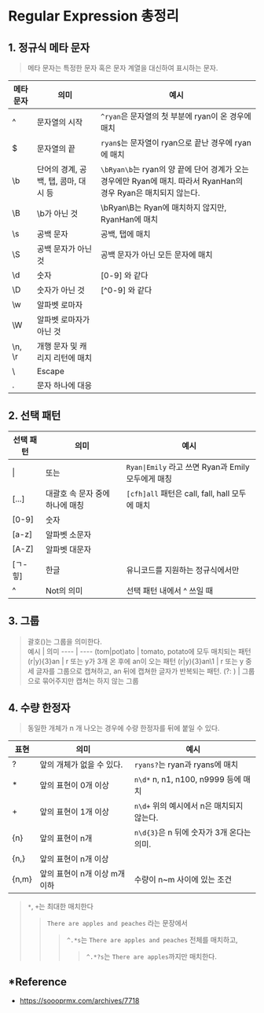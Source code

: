 # Regular Expression 총정리

## 1. 정규식 메타 문자
>메타 문자는 특정한 문자 혹은 문자 계열을 대신하여 표시하는 문자.

메타 문자 | 의미 | 예시
---- | ---- | ----
^ | 문자열의 시작 | `^ryan`은 문자열의 첫 부분에 ryan이 온 경우에 매치
$ | 문자열의 끝 | `ryan$`는 문자열이 ryan으로 끝난 경우에 ryan에 매치
\b | 단어의 경계, 공백, 탭, 콤마, 대시 등 | `\bRyan\b`는 ryan의 양 끝에 단어 경계가 오는 경우에만 Ryan에 매치. 따라서 RyanHan의 경우 Ryan은 매치되지 않는다.
\B | \b가 아닌 것 | \bRyan\B는 Ryan에 매치하지 않지만, RyanHan에 매치
\s | 공백 문자 | 공백, 탭에 매치
\S | 공백 문자가 아닌 것 | 공백 문자가 아닌 모든 문자에 매치
\d | 숫자 | [0-9] 와 같다
\D | 숫자가 아닌 것 | [^0-9] 와 같다
\w | 알파벳 로마자 |
\W | 알파벳 로마자가 아닌 것 |
\n, \r | 개행 문자 및 캐리지 리턴에 매치 |
\ | Escape |
. | 문자 하나에 대응 |

## 2. 선택 패턴
선택 패턴 | 의미 | 예시
---- | ---- | ----
\| | 또는 | `Ryan\|Emily` 라고 쓰면 Ryan과 Emily 모두에게 매칭
[...] | 대괄호 속 문자 중에 하나에 매칭 | `[cfh]all` 패턴은 call, fall, hall 모두에 매치
[0-9] | 숫자 |
[a-z] | 알파벳 소문자 |
[A-Z] | 알파벳 대문자 |
[ㄱ-힣] | 한글 | 유니코드를 지원하는 정규식에서만
\^ | Not의 의미 | 선택 패턴 내에서 ^ 쓰일 때

## 3. 그룹
>괄호()는 그룹을 의미한다.  
예시 | 의미
---- | ----
(tom\|pot)ato | tomato, potato에 모두 매치되는 패턴
(r\|y){3}an | r 또는 y가 3개 온 후에 an이 오는 패턴
(r\|y){3}an\1 | r 또는 y 중 세 글자를 그룹으로 캡쳐하고, an 뒤에 캡쳐한 글자가 반복되는 패턴.
(?: ) | 그룹으로 묶어주지만 캡쳐는 하지 않는 그룹


## 4. 수량 한정자
>동일한 개체가 n 개 나오는 경우에 수량 한정자를 뒤에 붙일 수 있다.  

표현 | 의미 | 예시
---- | ---- | ----
? | 앞의 개체가 없을 수 있다. | `ryans?`는 ryan과 ryans에 매치
* | 앞의 표현이 0개 이상 | `n\d*` n, n1, n100, n9999 등에 매치
+ | 앞의 표현이 1개 이상 | `n\d+` 위의 예시에서 n은 매치되지 않는다.
{n} | 앞의 표현이 n개 | `n\d{3}`은 n 뒤에 숫자가 3개 온다는 의미.
{n,} | 앞의 표현이 n개 이상 | 
{n,m} | 앞의 표현이 n개 이상 m개 이하 | 수량이 n~m 사이에 있는 조건

> `*`, `+`는 최대한 매치한다
>> `There are apples and peaches` 라는 문장에서
>>>`^.*s`는 `There are apples and peaches` 전체를 매치하고,
>>>>`^.*?s`는 `There are apples`까지만 매치한다.


## *Reference
- https://soooprmx.com/archives/7718
